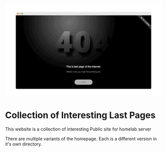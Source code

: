 ![Hero Slider](https://raw.githubusercontent.com/aayusharyan/last-page-collection/main/repo_assets/slideshow.gif)

# Collection of Interesting Last Pages

This website is a collection of interesting 
Public site for homelab server

There are multiple variants of the homepage. Each is a different version in it's own directory.
